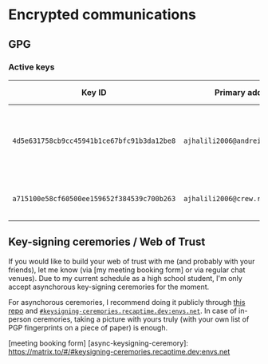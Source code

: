 # Encrypted communications

## GPG

### Active keys

| Key ID | Primary address | Description | Expiration date |
| --- | --- | --- | --- |
| `4d5e631758cb9cc45941b1ce67bfc91b3da12be8` | `ajhalili2006@andreijiroh.dev` | My main GPG key for signing git commits, as well as for encrypted mails | N/A |
| `a715100e58cf60500ee159652f384539c700b263` | `ajhalili2006@crew.recaptime.dev` | My GPG key for Recap Time Squad | N/A |

## Key-signing ceremories / Web of Trust

If you would like to build your web of trust with me (and probably with your friends), let me know
(via [my meeting booking form] or via regular chat venues).
Due to my current schedule as a high school student, I'm only accept asynchorous key-signing ceremories
for the moment.

For asynchorous ceremories, I recommend doing it publicly through [this repo](https://go.recaptime.eu.org/keysigning-ceremory)
and [`#keysigning-ceremories.recaptime.dev:envs.net`](h). In case
of in-person ceremories, taking a picture with yours truly (with your own list of PGP fingerprints on a piece of paper) is enough.

[meeting booking form]
[async-keysigning-ceremory]: https://matrix.to/#/#keysigning-ceremories.recaptime.dev:envs.net